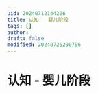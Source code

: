 ```yaml
---
uid: 20240712144206
title: 认知 - 婴儿阶段
tags: []
author: 
draft: false
modified: 20240726200706
---
```


# 认知 - 婴儿阶段